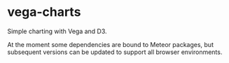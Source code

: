 vega-charts
===========

Simple charting with Vega and D3.

At the moment some dependencies are bound to Meteor packages, but subsequent versions can be
updated to support all browser environments.
